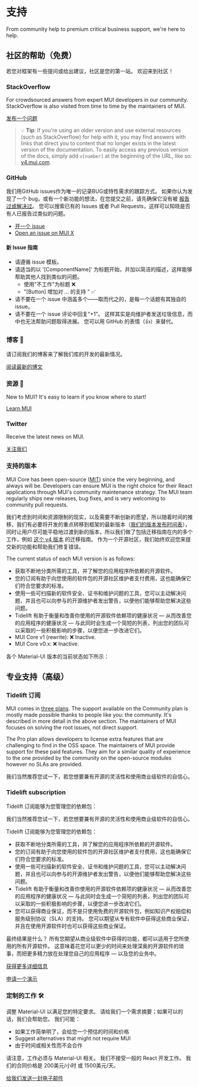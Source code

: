 # 支持

<p class="description">From community help to premium critical business support, we're here to help.</p>

## 社区的帮助（免费）

若您对框架有一些提问或给出建议，社区是您的第一站。 欢迎来到社区！

### StackOverflow

For crowdsourced answers from expert MUI developers in our community. StackOverflow is also visited from time to time by the maintainers of MUI.

[发布一个问题](https://stackoverflow.com/questions/tagged/mui)

> 💡 **Tip**: If you're using an older version and use external resources (such as StackOverflow) for help with it, you may find answers with links that direct you to content that no longer exists in the latest version of the documentation. To easily access any previous version of the docs, simply add `v[number]` at the beginning of the URL, like so: [v4.mui.com](https://v4.mui.com/).

### GitHub

我们用GitHub issues作为唯一的记录BUG或特性需求的跟踪方式。 如果你认为发现了一个 bug，或有一个新功能的想法，在您提交之前，请先确保它没有被 [报告过或解决过](https://github.com/mui-org/material-ui/issues?utf8=%E2%9C%93&q=is%3Aopen+is%3Aclosed)。  您可以搜索已有的 Issues 或者 Pull Requests，这样可以知晓是否有人已报告过类似的问题。

- [开一个 issue](https://github.com/mui-org/material-ui/issues/new/choose)
- [Open an issue on MUI X](https://github.com/mui-org/material-ui-x/issues/new/choose)

#### 新 Issue 指南

- 请遵循 issue 模板。
- 请适当的以 '[ComponentName]' 为标题开始，并加以简洁的描述，这样能够帮助其他人找到类似的问题。
  - 使用"不工作"为标题 ❌
  - "[Button] 增加对 ... 的支持 <some feature>" ✅
- 请不要在一个 issue 中涵盖多个——取而代之的，是每一个话题有其独自的 issue。
- 请不要在一个 issue 评论中回复“+1”。 这样其实是向维护者发送垃圾信息，而中也无法帮助问题取得进展。 您可以用 GitHub 的表情（👍）来替代。

### 博客 📝

请订阅我们的博客来了解我们库的开发的最新情况。

[阅读最新的博文](https://medium.com/material-ui)

### 资源 📖

New to MUI? It's easy to learn if you know where to start!

[Learn MUI](/getting-started/learn/)

### Twitter

Receive the latest news on MUI.

[关注我们](https://twitter.com/MaterialUI)

### 支持的版本

MUI Core has been open-source ([MIT](https://tldrlegal.com/license/mit-license)) since the very beginning, and always will be. Developers can ensure MUI is the right choice for their React applications through MUI's community maintenance strategy. The MUI team regularly ships new releases, bug fixes, and is very welcoming to community pull requests.

我们考虑到时间和资源限制的现实，以及需要不断创新的愿望，所以随着时间的推移，我们有必要将开发的重点转移到框架的最新版本（[我们的版本发布时间表](https://material-ui.com/versions/#release-frequency)），同时让用户尽可能平稳地过渡到新的版本，所以我们做了包括迁移指南在内的多个工作，例如 [这个 v4 版本](/guides/migration-v3/) 的迁移指南。 作为一个开源社区，我们始终欢迎您来提交新的功能和帮助我们修复错误。

The current status of each MUI version is as follows:

- 获取不断地分类所需的工具，并了解您的应用程序所依赖的开源软件。
- 您的订阅有助于向您使用的软件包的开源社区维护者支付费用，这也能确保它们符合您要求的标准。
- 使用一些可扫描新的软件安全、证书和维护问题的工具，您可以主动解决问题，并且也可以向参与的开源维护者发出警告，以便他们能够帮助您解决这些问题。
- Tidelift 有助于衡量和改善你使用的开源软件依赖项的健康状况 — 从而改善您的应用程序的健康状况 — 与此同时会生成一个简短的列表，列出您的团队可以采取的一些积极影响的步骤，以便您进一步改进它们。
- MUI Core v1 (rewrite): ❌ Inactive.
- MUI Core v0.x: ❌ Inactive.

各个 Material-UI 版本的当前状态如下所示：

## 专业支持（高级）

### Tidelift 订阅

MUI comes in [three plans](/pricing/). The support available on the Community plan is mostly made possible thanks to people like you: the community. It's described in more detail in the above section. The maintainers of MUI focuses on solving the root issues, not direct support.

The Pro plan allows developers to license extra features that are challenging to find in the OSS space. The maintainers of MUI provide support for these paid features. They aim for a similar quality of experience to the one provided by the community on the open-source modules however no SLAs are provided.

我们当然推荐您试一下，若您想要兼有开源的灵活性和使用商业级软件的自信心。

### Tidelift subscription

Tidelift 订阅能够为您管理您的依赖包：

我们当然推荐您试一下，若您想要兼有开源的灵活性和使用商业级软件的自信心。

Tidelift 订阅能够为您管理您的依赖包：

- 获取不断地分类所需的工具，并了解您的应用程序所依赖的开源软件。
- 您的订阅有助于向您使用的软件包的开源社区维护者支付费用，这也能确保它们符合您要求的标准。
- 使用一些可扫描新的软件安全、证书和维护问题的工具，您可以主动解决问题，并且也可以向参与的开源维护者发出警告，以便他们能够帮助您解决这些问题。
- Tidelift 有助于衡量和改善你使用的开源软件依赖项的健康状况 — 从而改善您的应用程序的健康状况 — 与此同时会生成一个简短的列表，列出您的团队可以采取的一些积极影响的步骤，以便您进一步改进它们。
- 您可以获得商业保证，而不是只使用免费的开源软件包，例如知识产权赔偿和服务级别协议（SLA）的支持。 您可以期望从专有软件中获得这些商业保证，并且在使用开源软件时也可以获得这些商业保证。

最终结果是什么？ 所有您期望从商业级软件中获得的功能，都可以适用于您所使用的所有开源软件。 这意味着花您可以更少的时间来处理深奥的开源软件的琐事，而把更多精力放在处理您自己的应用程序 — 以及您的业务中。

<a
  data-ga-event-category="support"
  data-ga-event-action="tidelift"
  href="https://tidelift.com/subscription/pkg/npm-material-ui?utm_source=npm-material-ui&utm_medium=referral&utm_campaign=enterprise">
获得更多详细信息
</a>

<a
  data-ga-event-category="support"
  data-ga-event-action="tidelift"
  href="https://tidelift.com/subscription/request-a-demo?utm_source=npm-material-ui&utm_medium=referral&utm_campaign=enterprise">
申请一个演示
</a>

### 定制的工作 🛠

调整 Material-UI 以满足您的特定要求。 请给我们一个需求摘要；如果可以的话，我们会帮助您。 我们可能：

- 如果工作简单明了，会给您一个预估的时间和价格
- Suggest alternatives that might not require MUI
- 由于时间或相关性而不会合作

请注意，工作必须与 Material-UI 相关。 我们不接受一般的 React 开发工作。 我们的合同价格是 200美元/小时 或 1500美元/天。

[给我们发送一封电子邮件](mailto:custom-work@mui.com)
